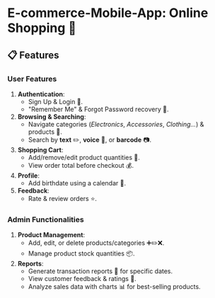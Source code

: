 # E-commerce-Mobile-App: Online Shopping 🛒  

## 📋 Features  

### User Features  
1. **Authentication**:  
   - Sign Up & Login 🔑.  
   - "Remember Me" & Forgot Password recovery 🔄.  
2. **Browsing & Searching**:  
   - Navigate categories (*Electronics*, *Accessories*, *Clothing...*) & products 📂.  
   - Search by **text** ✏️, **voice** 🎤, or **barcode** 📷.  
3. **Shopping Cart**:  
   - Add/remove/edit product quantities 🛒.  
   - View order total before checkout 💰.  
4. **Profile**:  
   - Add birthdate using a calendar 📅.  
5. **Feedback**:  
   - Rate & review orders ⭐.  


### Admin Functionalities  
1. **Product Management**:  
   - Add, edit, or delete products/categories ➕✏️❌.  
   - Manage product stock quantities 📦.  
2. **Reports**:  
   - Generate transaction reports 📄 for specific dates.  
   - View customer feedback & ratings 💬.  
   - Analyze sales data with charts 📊 for best-selling products.  
